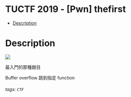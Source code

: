 TUCTF 2019 - [Pwn] thefirst
===
- [Description](#Description)

# Description
![](https://i.imgur.com/p3hQniR.png)

最入門的那種題目

Buffer overflow 跳到指定 function

###### tags: `CTF`